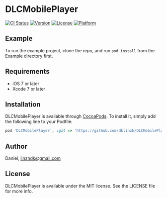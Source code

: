 # DLCMobilePlayer

[![CI Status](http://img.shields.io/travis/Daniel/DLCMobilePlayer.svg?style=flat)](https://travis-ci.org/Daniel/DLCMobilePlayer)
[![Version](https://img.shields.io/cocoapods/v/DLCMobilePlayer.svg?style=flat)](http://cocoapods.org/pods/DLCMobilePlayer)
[![License](https://img.shields.io/cocoapods/l/DLCMobilePlayer.svg?style=flat)](http://cocoapods.org/pods/DLCMobilePlayer)
[![Platform](https://img.shields.io/cocoapods/p/DLCMobilePlayer.svg?style=flat)](http://cocoapods.org/pods/DLCMobilePlayer)

## Example

To run the example project, clone the repo, and run `pod install` from the Example directory first.

## Requirements
- iOS 7 or later
- Xcode 7 or later

## Installation

DLCMobilePlayer is available through [CocoaPods](http://cocoapods.org). To install
it, simply add the following line to your Podfile:

```ruby
pod 'DLCMobilePlayer', :git => 'https://github.com/dklinzh/DLCMobilePlayer.git'
```

## Author

Daniel, linzhdk@gmail.com

## License

DLCMobilePlayer is available under the MIT license. See the LICENSE file for more info.
